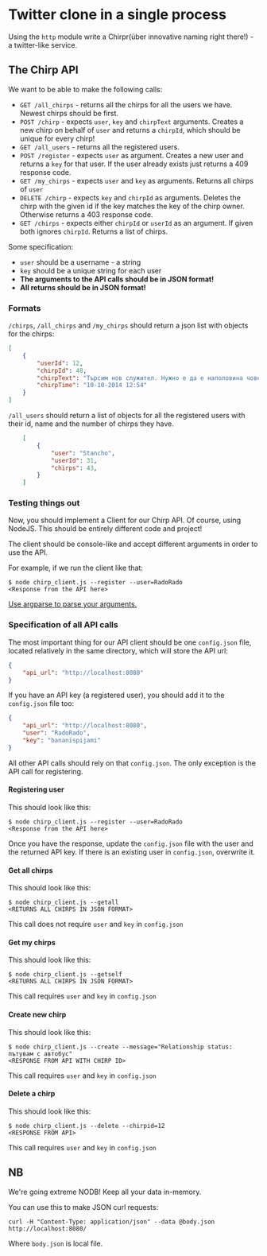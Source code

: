 # Twitter clone in a single process

Using the `http` module write a Chirpr(über innovative naming right there!) - a twitter-like service.

## The Chirp API

We want to be able to make the following calls:

 * `GET /all_chirps` - returns all the chirps for all the users we have. Newest chirps should be first.
 * `POST /chirp` - expects `user`, `key` and `chirpText` arguments. Creates a new chirp on behalf of `user` and returns a `chirpId`, which should be unique for every chirp!
 * `GET /all_users` - returns all the registered users.
 * `POST /register` - expects `user` as argument. Creates a new user and returns a `key` for that user. If the user already exists just returns a 409 response code.
 * `GET /my_chirps` - expects `user` and `key` as arguments. Returns all chirps of `user`
 * `DELETE /chirp` - expects `key` and `chirpId` as arguments. Deletes the chirp with the given id if the key matches the key of the chirp owner. Otherwise returns a 403 response code.
 * `GET /chirps` - expects either `chirpId` or `userId` as an argument. If given both ignores `chirpId`. Returns a list of chirps.

Some specification:

* `user` should be a username - a string
* `key` should be a unique string for each user
* **The arguments to the API calls should be in JSON format!**
* **All returns should be in JSON format!**

### Formats

`/chirps`, `/all_chirps` and `/my_chirps` should return a json list with objects for the chirps:

```json
[
    {
        "userId": 12,
        "chirpId": 48,
        "chirpText": "Търсим нов служител. Нужно е да е наполовина човеко-прасе, наполовина - мечка. Желание за работа с #WordPress е многу от съществено значка.",
        "chirpTime": "10-10-2014 12:54"
    }
]
```

`/all_users` should return a list of objects for all the registered users with their id, name and the number of chirps they have.

```json
    [
        {
            "user": "Stancho",
            "userId": 31,
            "chirps": 43,
        }
    ]
```

### Testing things out

Now, you should implement a Client for our Chirp API. Of course, using NodeJS.
This should be entirely different code and project!

The client should be console-like and accept different arguments in order to use the API.

For example, if we run the client like that:

```
$ node chirp_client.js --register --user=RadoRado
<Response from the API here>
```

[Use argparse to parse your arguments.](https://github.com/nodeca/argparse)

### Specification of all API calls

The most important thing for our API client should be one `config.json` file, located relatively in the same directory, which will store the API url:

```json
{
    "api_url": "http://localhost:8080"
}
```

If you have an API key (a registered user), you should add it to the `config.json` file too:

```json
{
    "api_url": "http://localhost:8080",
    "user": "RadoRado",
    "key": "bananispijami"
}
```

All other API calls should rely on that `config.json`. The only exception is the API call for registering.

#### Registering user

This should look like this:

```
$ node chirp_client.js --register --user=RadoRado
<Response from the API here>
```

Once you have the response, update the `config.json` file with the user and the returned API key. If there is an existing user in `config.json`, overwrite it.

#### Get all chirps

This should look like this:

```
$ node chirp_client.js --getall
<RETURNS ALL CHIRPS IN JSON FORMAT>
```

This call does not require `user` and `key` in `config.json`


#### Get my chirps

This should look like this:

```
$ node chirp_client.js --getself
<RETURNS ALL CHIRPS IN JSON FORMAT>
```

This call requires `user` and `key` in `config.json`

#### Create new chirp

This should look like this:

```
$ node chirp_client.js --create --message="Relationship status: пътувам с автобус"
<RESPONSE FROM API WITH CHIRP ID>
```

This call requires `user` and `key` in `config.json`


#### Delete a chirp

This should look like this:

```
$ node chirp_client.js --delete --chirpid=12
<RESPONSE FROM API>
```

This call requires `user` and `key` in `config.json`

## NB

We're going extreme NODB! Keep all your data in-memory.

You can use this to make JSON curl requests:

```
curl -H "Content-Type: application/json" --data @body.json http://localhost:8080/
```

Where `body.json` is local file.

